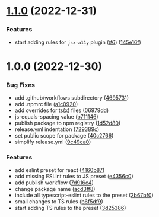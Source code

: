 # [1.1.0](https://github.com/lytovka/eslint-config/compare/v1.0.0...v1.1.0) (2022-12-31)


### Features

* start adding rules for `jsx-a11y` plugin  ([#6](https://github.com/lytovka/eslint-config/issues/6)) ([145e16f](https://github.com/lytovka/eslint-config/commit/145e16ffdcc3c98d6d0995e5e9691e55cac27b88))

# 1.0.0 (2022-12-30)


### Bug Fixes

* add .github/workflows subdirectory ([4695731](https://github.com/lytovka/eslint-config/commit/4695731460ea2707ae3f5232fed7a8946aae916c))
* add .npmrc file ([a1c0920](https://github.com/lytovka/eslint-config/commit/a1c09209cbe4a0de97e741c3ecf3804a46f6261f))
* add overrides for ts(x) files ([06979dd](https://github.com/lytovka/eslint-config/commit/06979dd83098a06217221ccd4855b39c2ca0e99e))
* js-equals-spacing value ([b711146](https://github.com/lytovka/eslint-config/commit/b711146fe0a55ed8ba369549786cb737a49af340))
* publish package to npm registry ([1d52d80](https://github.com/lytovka/eslint-config/commit/1d52d80942b2b63b52079906d0b402275c747b18))
* release.yml indentation ([729389c](https://github.com/lytovka/eslint-config/commit/729389c870f7849e9c42753b8a65816fd9a5d12b))
* set public scope for package ([40c2766](https://github.com/lytovka/eslint-config/commit/40c27666d63e4bcd56eab8465f4e03443affdf79))
* simplify release.yml ([9c49ca0](https://github.com/lytovka/eslint-config/commit/9c49ca0764a5b59e3ef834f4ab63e72d5f268d2c))


### Features

* add eslint preset for react ([4160b87](https://github.com/lytovka/eslint-config/commit/4160b870258646d6da0941f710717289edc7025b))
* add missing ESLint rules to JS preset ([e4356c0](https://github.com/lytovka/eslint-config/commit/e4356c0f79def705426903272f0ac23fa0cb131a))
* add publish workflow ([7d916c4](https://github.com/lytovka/eslint-config/commit/7d916c42aef06616e6727523203b2323593486ed))
* change package name ([acd3ff8](https://github.com/lytovka/eslint-config/commit/acd3ff80cf3e62dc8eb61377ee28ad290be676a4))
* include all typescript-eslint rules to the preset ([2b67bf0](https://github.com/lytovka/eslint-config/commit/2b67bf0aeed0aa206d72ca24807a47a2865f3b21))
* small changes to TS rules ([b6f5df9](https://github.com/lytovka/eslint-config/commit/b6f5df95f57623103ffe9c38f74620d55c93a7c0))
* start adding TS rules to the preset ([3d25386](https://github.com/lytovka/eslint-config/commit/3d25386cd7c0170f0c66d10d7e221ea280af6c21))
